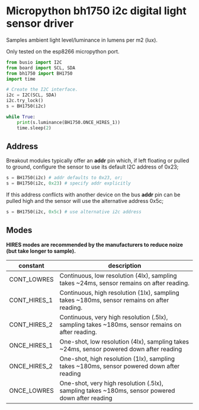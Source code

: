 # Micropython bh1750 i2c digital light sensor driver

Samples ambient light level/luminance in lumens per m2 (lux).

Only tested on the esp8266 micropython port.

```python
from busio import I2C
from board import SCL, SDA
from bh1750 import BH1750
import time

# Create the I2C interface.
i2c = I2C(SCL, SDA)
i2c.try_lock()
s = BH1750(i2c)

while True:
    print(s.luminance(BH1750.ONCE_HIRES_1))
    time.sleep(2)
```

## Address

Breakout modules typically offer an **addr** pin which, if left floating or pulled to ground, configure the sensor to use its default I2C address of 0x23;

```python
s = BH1750(i2c) # addr defaults to 0x23, or;
s = BH1750(i2c, 0x23) # specify addr explicitly
```

If this address conflicts with another device on the bus **addr** pin can be pulled high and the sensor will use the alternative address 0x5c;

```python
s = BH1750(i2c, 0x5c) # use alternative i2c address
```

## Modes

**HIRES modes are recommended by the manufacturers to reduce noize (but take longer to sample).**

| constant | description |
| -------- | ----------- |
| CONT_LOWRES | Continuous, low resolution (4lx), sampling takes ~24ms, sensor remains on after reading. |
| CONT_HIRES_1 | Continuous, high resolution (1lx), sampling takes ~180ms, sensor remains on after reading. |
| CONT_HIRES_2 | Continuous, very high resolution (.5lx), sampling takes ~180ms, sensor remains on after reading. |
| ONCE_HIRES_1 | One-shot, low resolution (4lx), sampling takes ~24ms, sensor powered down after reading |
| ONCE_HIRES_2 | One-shot, high resolution (1lx), sampling takes ~180ms, sensor powered down after reading |
| ONCE_LOWRES | One-shot, very high resolution (.5lx), sampling takes ~180ms, sensor powered down after reading |
